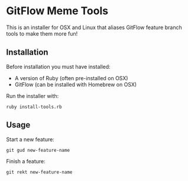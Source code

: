 # GitFlow Meme Tools

This is an installer for OSX and Linux that aliases GitFlow feature branch tools to make them more fun!

## Installation

Before installation you must have installed:
- A version of Ruby (often pre-installed on OSX)
- GitFlow (can be installed with Homebrew on OSX)

Run the installer with:
```
ruby install-tools.rb
```

## Usage

Start a new feature:
```
git gud new-feature-name
```

Finish a feature:
```
git rekt new-feature-name
```
